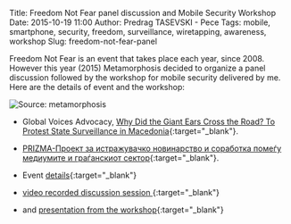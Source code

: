 Title: Freedom Not Fear panel discussion and Mobile Security Workshop
Date: 2015-10-19 11:00
Author: Predrag TASEVSKI - Pece
Tags: mobile, smartphone, security, freedom, surveillance, wiretapping, awareness, workshop
Slug: freedom-not-fear-panel

Freedom Not Fear is an event that takes place each year, since 2008. However this year (2015) Metamorphosis decided to organize a panel discussion followed by the workshop for mobile security delivered by me. Here are the details of event and the workshop:

![Source: metamorphosis](http://metamorphosis.org.mk/wp-content/uploads/2015/10/DON_84621.jpg)

- Global Voices Advocacy, [Why Did the Giant Ears Cross the Road? To Protest State Surveillance in Macedonia][e39880e7]{:target="_blank"}.

- [PRIZMA-Проект за истражувачко новинарство и соработка помеѓу медиумите и граѓанскиот сектор][c9bbfff4]{:target="_blank"}.

  [e39880e7]: https://advox.globalvoices.org/2015/11/06/why-did-the-giant-ears-cross-the-road-to-protest-state-surveillance-in-macedonia/# "Global Voices Advocacy"
  [c9bbfff4]: http://prizma.birn.eu.com/%D0%BC%D0%BA/%D0%BD%D0%B2%D0%BE-%D0%B2%D0%B5%D1%81%D1%82%D0%B8/%D1%81%D0%BB%D0%BE%D0%B1%D0%BE%D0%B4%D0%B0-%D0%BD%D0%B0%D0%BC%D0%B5%D1%81%D1%82%D0%BE-%D1%81%D1%82%D1%80%D0%B0%D0%B2-%D1%82%D1%80%D0%B8%D0%B1%D0%B8%D0%BD%D0%B0-%D0%B8-%D0%B0%D0%BA%D1%82%D0%B8%D0%B2%D0%B8%D1%81%D1%82%D0%B8%D1%87%D0%BA%D0%B0-%D0%B0%D0%BA%D1%86%D0%B8%D1%98%D0%B0-%D0%B7%D0%B0-%D1%81%D0%BB%D0%BE%D0%B1%D0%BE%D0%B4%D0%BD%D0%B0-%D0%BA%D0%BE%D0%BC%D1%83%D0%BD%D0%B8%D0%BA%D0%B0%D1%86%D0%B8%D1%98%D0%B0 "Слобода наместо страв – трибина и активистичка акција за слободна комуникација"

- Event [details](http://metamorphosis.org.mk/aktivnosti_arhiva/sloboda-namesto-strav-tribina-i-aktivistichka-akcija-za-slobodna-komunikacija/){:target="_blank"}

- [video recorded discussion session ](https://www.youtube.com/watch?v=hhEicNKQdsk){:target="_blank"}

-  and [presentation from the workshop](https://drive.google.com/file/d/0B1472nuKPMN5X1l0WHAxeGQ0OWc/view?usp=sharing){:target="_blank"}
